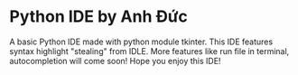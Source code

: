 # Python IDE by Anh Đức
A basic Python IDE made with python module tkinter. This IDE features syntax highlight "stealing" from IDLE. More features like run file in terminal, autocompletion will come soon!
Hope you enjoy this IDE!
